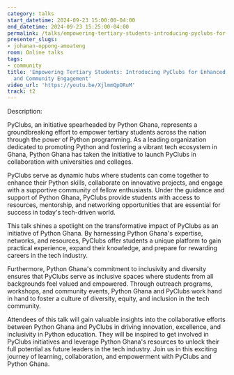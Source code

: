 ```yaml
---
category: talks
start_datetime: 2024-09-23 15:00:00-04:00
end_datetime: 2024-09-23 15:25:00-04:00
permalink: /talks/empowering-tertiary-students-introducing-pyclubs-for-enhanced-python-skills-and-community-engagement/
presenter_slugs:
- johanan-oppong-amoateng
room: Online talks
tags:
- community
title: 'Empowering Tertiary Students: Introducing PyClubs for Enhanced Python Skills
  and Community Engagement'
video_url: 'https://youtu.be/XjlmmQpORuM'
track: t2
---
```


Description:

PyClubs, an initiative spearheaded by Python Ghana, represents a groundbreaking effort to empower tertiary students across the nation through the power of Python programming. As a leading organization dedicated to promoting Python and fostering a vibrant tech ecosystem in Ghana, Python Ghana has taken the initiative to launch PyClubs in collaboration with universities and colleges.

PyClubs serve as dynamic hubs where students can come together to enhance their Python skills, collaborate on innovative projects, and engage with a supportive community of fellow enthusiasts. Under the guidance and support of Python Ghana, PyClubs provide students with access to resources, mentorship, and networking opportunities that are essential for success in today's tech-driven world.

This talk shines a spotlight on the transformative impact of PyClubs as an initiative of Python Ghana. By harnessing Python Ghana's expertise, networks, and resources, PyClubs offer students a unique platform to gain practical experience, expand their knowledge, and prepare for rewarding careers in the tech industry.

Furthermore, Python Ghana's commitment to inclusivity and diversity ensures that PyClubs serve as inclusive spaces where students from all backgrounds feel valued and empowered. Through outreach programs, workshops, and community events, Python Ghana and PyClubs work hand in hand to foster a culture of diversity, equity, and inclusion in the tech community.

Attendees of this talk will gain valuable insights into the collaborative efforts between Python Ghana and PyClubs in driving innovation, excellence, and inclusivity in Python education. They will be inspired to get involved in PyClubs initiatives and leverage Python Ghana's resources to unlock their full potential as future leaders in the tech industry. Join us in this exciting journey of learning, collaboration, and empowerment with PyClubs and Python Ghana.

